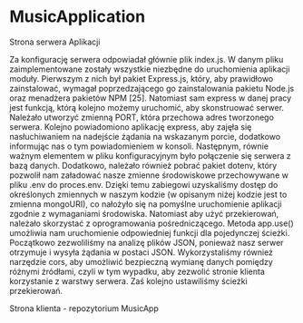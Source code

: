 # MusicApplication

Strona serwera Aplikacji

Za konfigurację serwera odpowiadał głównie plik index.js. W danym pliku 
zaimplementowane zostały wszystkie niezbędne do uruchomienia aplikacji moduły. 
Pierwszym z nich był pakiet Express.js, który, aby prawidłowo zainstalować, wymagał 
poprzedzającego go zainstalowania pakietu Node.js oraz menadżera pakietów NPM [25].
Natomiast sam express w danej pracy jest funkcją, którą kolejno możemy uruchomić, aby 
skonstruować serwer. Należało utworzyć zmienną PORT, która przechowa adres 
tworzonego serwera. Kolejno powiadomiono aplikację express, aby zajęła się 
nasłuchiwaniem na nadejście żądania na wskazanym porcie, dodatkowo informując nas 
o tym powiadomieniem w konsoli. 
Następnym, równie ważnym elementem w pliku konfiguracyjnym było połączenie się 
serwera z bazą danych. Dodatkowo, należało również pobrać pakiet dotenv, który pozwolił nam załadować nasze zmienne środowiskowe 
przechowywane w pliku .env do proces.env. Dzięki temu zabiegowi uzyskaliśmy dostęp do 
określonych zmiennych w naszym kodzie (w opisanym niżej kodzie jest to zmienna 
mongoURI), co nałożyło się na pomyślne uruchomienie aplikacji zgodnie z wymaganiami 
środowiska. 
Natomiast aby użyć przekierowań, należało skorzystać z oprogramowania pośredniczącego.
Metoda app.use() umożliwia nam uruchomienie odpowiedniej funkcji dla pojedynczej 
ścieżki. Początkowo zezwoliliśmy na analizę plików JSON, ponieważ nasz serwer 
otrzymuje i wysyła żądania w postaci JSON. Wykorzystaliśmy również narzędzie cors, aby 
umożliwić bezpieczną wymianę danych pomiędzy różnymi źródłami, czyli w tym wypadku, aby zezwolić stronie klienta korzystanie z warstwy serwera. Zaś kolejno ustawiliśmy ścieżki 
przekierowań.


Strona klienta - repozytorium MusicApp
